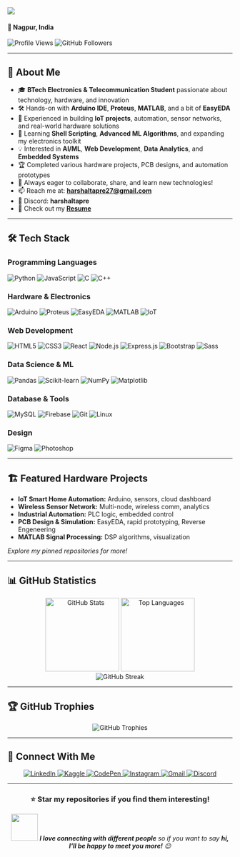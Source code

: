 <img src="https://readme-typing-svg.demolab.com?font=Fira+Code&weight=700&size=28&pause=1000&color=14B8A6&center=true&vCenter=true&width=700&lines=Hi+%F0%9F%91%8B%2C+I'm+Harshal+Tapre;Electronics+%26+Telecommunication+Student;Hardware+%7C+IoT+%7C+ML+%7C+Full+Stack+Developer">

<h4 align="left">📍 Nagpur, India</h4>

<p align="left">
  <img src="https://komarev.com/ghpvc/?username=harshaltapre&label=Profile%20views&color=0e75b6&style=flat" alt="Profile Views" />
  <img src="https://img.shields.io/github/followers/harshaltapre?label=Followers&style=social" alt="GitHub Followers" />
</p>

---

## 🚀 About Me

- 🎓 **BTech Electronics & Telecommunication Student** passionate about technology, hardware, and innovation
- 🛠️ Hands-on with **Arduino IDE**, **Proteus**, **MATLAB**,  and a bit of **EasyEDA**
- 📡 Experienced in building **IoT projects**, automation, sensor networks, and real-world hardware solutions
- 🌱 Learning **Shell Scripting**, **Advanced ML Algorithms**, and expanding my electronics toolkit
- 💡 Interested in **AI/ML**, **Web Development**, **Data Analytics**, and **Embedded Systems**
- 🏆 Completed various hardware projects, PCB designs, and automation prototypes
- 🤝 Always eager to collaborate, share, and learn new technologies!
- 📫 Reach me at: **harshaltapre27@gmail.com**
- 💬 Discord: **harshaltapre**
- 📄 Check out my [**Resume**](https://drive.google.com/file/d/1Z8B8-gKQALTxY4eyuuJO5hSfHZM8W7c3/view?usp=sharing)

---

## 🛠️ Tech Stack

### Programming Languages
<p align="left">
  <img src="https://img.shields.io/badge/Python-3776AB?style=for-the-badge&logo=python&logoColor=white" alt="Python"/>
  <img src="https://img.shields.io/badge/JavaScript-F7DF1E?style=for-the-badge&logo=javascript&logoColor=black" alt="JavaScript"/>
  <img src="https://img.shields.io/badge/C-00599C?style=for-the-badge&logo=c&logoColor=white" alt="C"/>
  <img src="https://img.shields.io/badge/C++-00599C?style=for-the-badge&logo=c%2B%2B&logoColor=white" alt="C++"/>
</p>

### Hardware & Electronics
<p align="left">
  <img src="https://img.shields.io/badge/Arduino-00979D?style=for-the-badge&logo=arduino&logoColor=white" alt="Arduino"/>
  <img src="https://img.shields.io/badge/Proteus-1B365D?style=for-the-badge" alt="Proteus"/>
  <img src="https://img.shields.io/badge/EasyEDA-FF9900?style=for-the-badge" alt="EasyEDA"/>
  <img src="https://img.shields.io/badge/MATLAB-0076A8?style=for-the-badge&logo=mathworks&logoColor=white" alt="MATLAB"/>
  <img src="https://img.shields.io/badge/IoT-14B8A6?style=for-the-badge" alt="IoT"/>
</p>

### Web Development
<p align="left">
  <img src="https://img.shields.io/badge/HTML5-E34F26?style=for-the-badge&logo=html5&logoColor=white" alt="HTML5"/>
  <img src="https://img.shields.io/badge/CSS3-1572B6?style=for-the-badge&logo=css3&logoColor=white" alt="CSS3"/>
  <img src="https://img.shields.io/badge/React-20232A?style=for-the-badge&logo=react&logoColor=61DAFB" alt="React"/>
  <img src="https://img.shields.io/badge/Node.js-43853D?style=for-the-badge&logo=node.js&logoColor=white" alt="Node.js"/>
  <img src="https://img.shields.io/badge/Express.js-404D59?style=for-the-badge&logo=express&logoColor=white" alt="Express.js"/>
  <img src="https://img.shields.io/badge/Bootstrap-563D7C?style=for-the-badge&logo=bootstrap&logoColor=white" alt="Bootstrap"/>
  <img src="https://img.shields.io/badge/Sass-CC6699?style=for-the-badge&logo=sass&logoColor=white" alt="Sass"/>
</p>

### Data Science & ML
<p align="left">
  <img src="https://img.shields.io/badge/Pandas-150458?style=for-the-badge&logo=pandas&logoColor=white" alt="Pandas"/>
  <img src="https://img.shields.io/badge/scikit--learn-F7931E?style=for-the-badge&logo=scikit-learn&logoColor=white" alt="Scikit-learn"/>
  <img src="https://img.shields.io/badge/NumPy-013243?style=for-the-badge&logo=numpy&logoColor=white" alt="NumPy"/>
  <img src="https://img.shields.io/badge/Matplotlib-11557c?style=for-the-badge&logo=python&logoColor=white" alt="Matplotlib"/>
</p>

### Database & Tools
<p align="left">
  <img src="https://img.shields.io/badge/MySQL-00000F?style=for-the-badge&logo=mysql&logoColor=white" alt="MySQL"/>
  <img src="https://img.shields.io/badge/Firebase-039BE5?style=for-the-badge&logo=firebase&logoColor=white" alt="Firebase"/>
  <img src="https://img.shields.io/badge/Git-F05032?style=for-the-badge&logo=git&logoColor=white" alt="Git"/>
  <img src="https://img.shields.io/badge/Linux-FCC624?style=for-the-badge&logo=linux&logoColor=black" alt="Linux"/>
</p>

### Design
<p align="left">
  <img src="https://img.shields.io/badge/Figma-F24E1E?style=for-the-badge&logo=figma&logoColor=white" alt="Figma"/>
  <img src="https://img.shields.io/badge/Adobe%20Photoshop-31A8FF?style=for-the-badge&logo=Adobe%20Photoshop&logoColor=black" alt="Photoshop"/>
</p>

---

## 🏗️ Featured Hardware Projects

- **IoT Smart Home Automation:** Arduino, sensors, cloud dashboard
- **Wireless Sensor Network:** Multi-node, wireless comm, analytics
- **Industrial Automation:** PLC logic, embedded control
- **PCB Design & Simulation:** EasyEDA, rapid prototyping, Reverse Engeneering 
- **MATLAB Signal Processing:** DSP algorithms, visualization

*Explore my pinned repositories for more!*

---

## 📊 GitHub Statistics

<div align="center">
  <img src="https://github-readme-stats.vercel.app/api?username=harshaltapre&show_icons=true&theme=radical&hide_border=true" alt="GitHub Stats" height="165"/>
  <img src="https://github-readme-stats.vercel.app/api/top-langs/?username=harshaltapre&layout=compact&theme=radical&hide_border=true" alt="Top Languages" height="165"/>
</div>

<div align="center">
  <img src="https://github-readme-streak-stats.herokuapp.com/?user=harshaltapre&theme=radical&hide_border=true" alt="GitHub Streak"/>
</div>

---

## 🏆 GitHub Trophies

<div align="center">
  <img src="https://github-profile-trophy.vercel.app/?username=harshaltapre&theme=radical&no-frame=true&no-bg=false&margin-w=4&row=1" alt="GitHub Trophies"/>
</div>

---

## 🤝 Connect With Me

<p align="center">
  <a href="https://linkedin.com/in/harshal-tapre" target="_blank">
    <img src="https://img.shields.io/badge/LinkedIn-0077B5?style=for-the-badge&logo=linkedin&logoColor=white" alt="LinkedIn"/>
  </a>
  <a href="https://kaggle.com/harshaltapre" target="_blank">
    <img src="https://img.shields.io/badge/Kaggle-20BEFF?style=for-the-badge&logo=kaggle&logoColor=white" alt="Kaggle"/>
  </a>
  <a href="https://codepen.io/harshal-tapre" target="_blank">
    <img src="https://img.shields.io/badge/CodePen-000000?style=for-the-badge&logo=codepen&logoColor=white" alt="CodePen"/>
  </a>
  <a href="https://instagram.com/_harshal.27_" target="_blank">
    <img src="https://img.shields.io/badge/Instagram-E4405F?style=for-the-badge&logo=instagram&logoColor=white" alt="Instagram"/>
  </a>
  <a href="mailto:harshaltapre27@gmail.com">
    <img src="https://img.shields.io/badge/Gmail-D14836?style=for-the-badge&logo=gmail&logoColor=white" alt="Gmail"/>
  </a>
  <a href="https://discordapp.com/users/harshaltapre" target="_blank">
    <img src="https://img.shields.io/badge/Discord-harshaltapre-7289DA?style=for-the-badge&logo=discord&logoColor=white" alt="Discord"/>
  </a>
</p>


<!--
## 💭 Quote

div align="center">
  <img src="https://quotes-github-readme.vercel.app/api?type=horizontal&theme=radical" alt="Random Dev Quote"/>
</div>
-->
---

<div align="center">
  <h3>⭐ Star my repositories if you find them interesting!</h3>
  <p>
    <img src="https://media.giphy.com/media/LnQjpWaON8nhr21vNW/giphy.gif" width="60"> 
    <em><b>I love connecting with different people</b> so if you want to say <b>hi, I'll be happy to meet you more!</b> 😊</em>
  </p>
</div>
